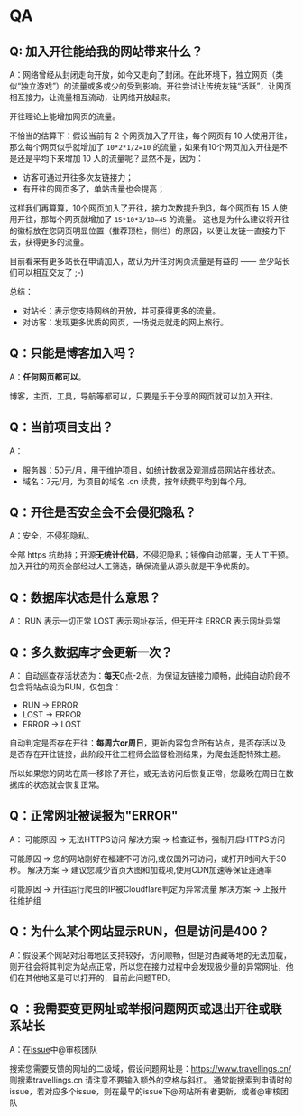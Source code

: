 
# QA

## Q: 加入开往能给我的网站带来什么？

A：网络曾经从封闭走向开放，如今又走向了封闭。在此环境下，独立网页（类似“独立游戏”）的流量或多或少的受到影响。开往尝试让传统友链“活跃”，让网页相互接力，让流量相互流动，让网络开放起来。

开往理论上能增加网页的流量。

不恰当的估算下：假设当前有 2 个网页加入了开往，每个网页有 10 人使用开往，那么每个网页似乎就增加了 `10*2*1/2=10` 的流量；如果有10个网页加入开往是不是还是平均下来增加 10 人的流量呢？显然不是，因为：

- 访客可通过开往多次友链接力；
- 有开往的网页多了，单站击量也会提高；

这样我们再算算，10个网页加入了开往，接力次数提升到3，每个网页有 15 人使用开往，那每个网页就增加了 `15*10*3/10=45` 的流量。
这也是为什么建议将开往的徽标放在您网页明显位置（推荐顶栏，侧栏）的原因，以便让友链一直接力下去，获得更多的流量。

目前看来有更多站长在申请加入，故认为开往对网页流量是有益的 —— 至少站长们可以相互交友了 ;-)

总结：

- 对站长：表示您支持网络的开放，并可获得更多的流量。
- 对访客：发现更多优质的网页，一场说走就走的网上旅行。

## Q：只能是博客加入吗？

A：**任何网页都可以**。

博客，主页，工具，导航等都可以，只要是乐于分享的网页就可以加入开往。

## Q：当前项目支出？

A：

- 服务器：50元/月，用于维护项目，如统计数据及观测成员网站在线状态。
- 域名：7元/月，为项目的域名 .cn 续费，按年续费平均到每个月。

## Q：开往是否安全会不会侵犯隐私？

A：安全，不侵犯隐私。

全部 https 抗劫持；开源**无统计代码**，不侵犯隐私；镜像自动部署，无人工干预。加入开往的网页全部经过人工筛选，确保流量从源头就是干净优质的。

## Q：数据库状态是什么意思？

A：
RUN 表示一切正常
LOST 表示网址存活，但无开往
ERROR 表示网址异常

## Q：多久数据库才会更新一次？

A：
自动巡查存活状态为：**每天**0点-2点，为保证友链接力顺畅，此纯自动阶段不包含将站点设为RUN，仅包含：

- RUN -> ERROR
- LOST -> ERROR
- ERROR  -> LOST

自动判定是否存在开往：**每周六or周日**，更新内容包含所有站点，是否存活以及是否存在开往链接，此阶段开往工程师会监督检测结果，为爬虫适配特殊主题。

所以如果您的网站在周一移除了开往，或无法访问后恢复正常，您最晚在周日在数据库的状态就会恢复正常。

## Q：正常网址被误报为"ERROR"

A：
可能原因 -> 无法HTTPS访问
解决方案 -> 检查证书，强制开启HTTPS访问

可能原因 -> 您的网站刚好在福建不可访问,或仅国外可访问，或打开时间大于30秒。
解决方案 -> 建议您减少首页大图和加载项,使用CDN加速等保证连通率

可能原因 -> 开往运行爬虫的IP被Cloudflare判定为异常流量
解决方案 -> 上报开往维护组

## Q：为什么某个网站显示RUN，但是访问是400？

A：假设某个网站对沿海地区支持较好，访问顺畅，但是对西藏等地的无法加载，则开往会将其判定为站点正常，所以您在接力过程中会发现极少量的异常网址，他们在其他地区是可以打开的，目前此问题TBD。

## Q ：我需要变更网址或举报问题网页或退出开往或联系站长

A：在[issue](https://github.com/travellings-link/travellings/issues)中@审核团队

搜索您需要反馈的网址的二级域，假设问题网址是：<https://www.travellings.cn/> 则搜素travellings.cn 请注意不要输入额外的空格与斜杠。
通常能搜索到申请时的issue，若对应多个issue，则在最早的issue下@网站所有者更新，或者@审核团队
